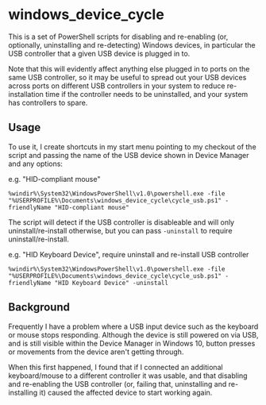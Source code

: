# windows_device_cycle #

This is a set of PowerShell scripts for disabling and re-enabling (or, optionally, uninstalling and re-detecting) Windows devices, in particular the USB controller that a given USB device is plugged in to.

Note that this will evidently affect anything else plugged in to ports on the same USB controller, so it may be useful to spread out your USB devices across ports on different USB controllers in your system to reduce re-installation time if the controller needs to be uninstalled, and your system has controllers to spare.   

## Usage ##

To use it, I create shortcuts in my start menu pointing to my checkout of the script and passing the name of the USB device shown in Device Manager and any options:

e.g. "HID-compliant mouse"

    %windir%\System32\WindowsPowerShell\v1.0\powershell.exe -file "%USERPROFILE%\Documents\windows_device_cycle\cycle_usb.ps1" -friendlyName "HID-compliant mouse"

The script will detect if the USB controller is disableable and will only uninstall/re-install otherwise, but you can pass `-uninstall` to require uninstall/re-install.

e.g. "HID Keyboard Device", require uninstall and re-install USB controller

    %windir%\System32\WindowsPowerShell\v1.0\powershell.exe -file "%USERPROFILE%\Documents\windows_device_cycle\cycle_usb.ps1" -friendlyName "HID Keyboard Device" -uninstall

## Background ##

Frequently I have a problem where a USB input device such as the keyboard or mouse stops responding. Although the device is still powered on via USB, and is still visible within the Device Manager in Windows 10, button presses or movements from the device aren't getting through.  

When this first happened, I found that if I connected an additional keyboard/mouse to a different controller it was usable, and that disabling and re-enabling the USB controller (or, failing that, uninstalling and re-installing it) caused the affected device to start working again.
